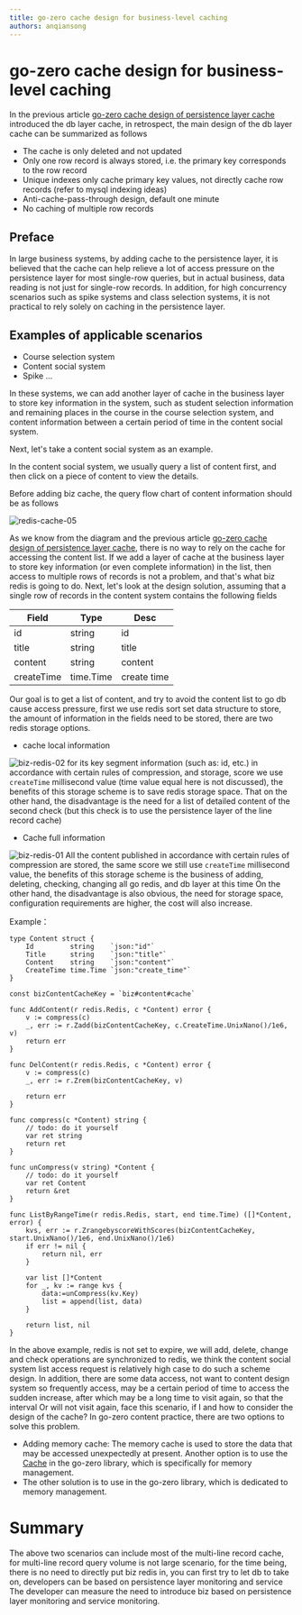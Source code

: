 ```yaml
---
title: go-zero cache design for business-level caching
authors: anqiansong
---
```


# go-zero cache design for business-level caching

In the previous article [go-zero cache design of persistence layer cache](redis-cache) introduced the db layer cache, in retrospect, the main design of the db layer cache can be summarized as follows

* The cache is only deleted and not updated
* Only one row record is always stored, i.e. the primary key corresponds to the row record
* Unique indexes only cache primary key values, not directly cache row records (refer to mysql indexing ideas)
* Anti-cache-pass-through design, default one minute
* No caching of multiple row records

## Preface

In large business systems, by adding cache to the persistence layer, it is believed that the cache can help relieve a lot of access pressure on the persistence layer for most single-row queries, but in actual business, data reading is not just for single-row records.
In addition, for high concurrency scenarios such as spike systems and class selection systems, it is not practical to rely solely on caching in the persistence layer.

## Examples of applicable scenarios

* Course selection system
* Content social system
* Spike ...

In these systems, we can add another layer of cache in the business layer to store key information in the system, such as student selection information and remaining places in the course in the course selection system, and content information between a certain period of time in the content social system.

Next, let's take a content social system as an example.

In the content social system, we usually query a list of content first, and then click on a piece of content to view the details.

Before adding biz cache, the query flow chart of content information should be as follows


![redis-cache-05](../../resource/redis-cache-05.png)

As we know from the diagram and the previous article [go-zero cache design of persistence layer cache](redis-cache), there is no way to rely on the cache for accessing the content list.
If we add a layer of cache at the business layer to store key information (or even complete information) in the list, then access to multiple rows of records is not a problem, and that's what biz redis is going to do. Next, let's look at the design solution, assuming that a single row of records in the content system contains the following fields

|Field|Type|Desc|
|---|---|---|
|id|string|id|
|title|string|title|
|content|string|content|
|createTime|time.Time|create time|

Our goal is to get a list of content, and try to avoid the content list to go db cause access pressure, first we use redis sort set data structure to store, the amount of information in the fields need to be stored, there are two redis storage options.

* cache local information
  
![biz-redis-02](../../resource/biz-redis-02.svg)
for its key segment information (such as: id, etc.) in accordance with certain rules of compression, and storage, score we use `createTime` millisecond value (time value equal here is not discussed), the benefits of this storage scheme is to save redis storage space.
That on the other hand, the disadvantage is the need for a list of detailed content of the second check (but this check is to use the persistence layer of the line record cache)



* Cache full information
  
![biz-redis-01](../../resource/biz-redis-01.svg)
All the content published in accordance with certain rules of compression are stored, the same score we still use `createTime` millisecond value, the benefits of this storage scheme is the business of adding, deleting, checking, changing all go redis, and db layer at this time
On the other hand, the disadvantage is also obvious, the need for storage space, configuration requirements are higher, the cost will also increase.

Example：
```golang
type Content struct {
    Id         string    `json:"id"`
    Title      string    `json:"title"`
    Content    string    `json:"content"`
    CreateTime time.Time `json:"create_time"`
}

const bizContentCacheKey = `biz#content#cache`

func AddContent(r redis.Redis, c *Content) error {
    v := compress(c)
    _, err := r.Zadd(bizContentCacheKey, c.CreateTime.UnixNano()/1e6, v)
    return err
}

func DelContent(r redis.Redis, c *Content) error {
    v := compress(c)
    _, err := r.Zrem(bizContentCacheKey, v)

    return err
}

func compress(c *Content) string {
    // todo: do it yourself
    var ret string
    return ret
}

func unCompress(v string) *Content {
	// todo: do it yourself
	var ret Content
	return &ret
}

func ListByRangeTime(r redis.Redis, start, end time.Time) ([]*Content, error) {
	kvs, err := r.ZrangebyscoreWithScores(bizContentCacheKey, start.UnixNano()/1e6, end.UnixNano()/1e6)
	if err != nil {
		return nil, err
	}

	var list []*Content
	for _, kv := range kvs {
		data:=unCompress(kv.Key)
		list = append(list, data)
	}

	return list, nil
}

```

In the above example, redis is not set to expire, we will add, delete, change and check operations are synchronized to redis, we think the content social system list access request is relatively high case to do such a scheme design.
In addition, there are some data access, not want to content design system so frequently access, may be a certain period of time to access the sudden increase, after which may be a long time to visit again, so that the interval
Or will not visit again, face this scenario, if I and how to consider the design of the cache? In go-zero content practice, there are two options to solve this problem.


* Adding memory cache: The memory cache is used to store the data that may be accessed unexpectedly at present.
  Another option is to use the [Cache](https://github.com/zeromicro/go-zero/blob/master/core/collection/cache.go) in the go-zero library, which is specifically
  for memory management.
* The other solution is to use in the go-zero library, which is dedicated to memory management.

# Summary
The above two scenarios can include most of the multi-line record cache, for multi-line record query volume is not large scenario, for the time being, there is no need to directly put biz redis in, you can first try to let db to take on, developers can be based on persistence layer monitoring and service
The developer can measure the need to introduce biz based on persistence layer monitoring and service monitoring.
